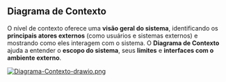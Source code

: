 ## Diagrama de Contexto

O nível de contexto oferece uma **visão geral do sistema**, identificando os **principais atores externos** (como usuários e sistemas externos) e mostrando como eles interagem com o sistema. O **Diagrama de Contexto** ajuda a entender o **escopo do sistema**, seus **limites** e **interfaces com o ambiente externo**.

[![Diagrama-Contexto-drawio.png](https://i.postimg.cc/g2c3Q4mJ/Diagrama-Contexto-drawio.png)](https://postimg.cc/GHNBsFBw)
